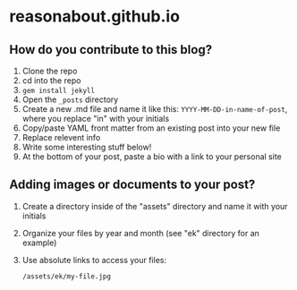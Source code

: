 # reasonabout.github.io

## How do you contribute to this blog?

1. Clone the repo
2. cd into the repo
3. `gem install jekyll`
4. Open the `_posts` directory
5. Create a new .md file and name it like this: `YYYY-MM-DD-in-name-of-post`, where you replace "in" with your initials
6. Copy/paste YAML front matter from an existing post into your new file
7. Replace relevent info
8. Write some interesting stuff below!
9. At the bottom of your post, paste a bio with a link to your personal site

## Adding images or documents to your post?

1. Create a directory inside of the "assets" directory and name it with your initials
2. Organize your files by year and month (see "ek" directory for an example)
3. Use absolute links to access your files:

    `/assets/ek/my-file.jpg`
